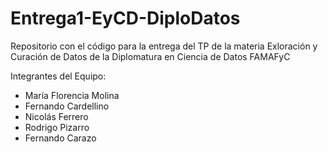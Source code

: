 # Entrega1-EyCD-DiploDatos
Repositorio con el código para la entrega del TP de la materia Exloración y Curación de Datos de la Diplomatura en Ciencia de Datos FAMAFyC


Integrantes del Equipo:
* María Florencia Molina
* Fernando Cardellino
* Nicolás Ferrero
* Rodrigo Pizarro
* Fernando Carazo
